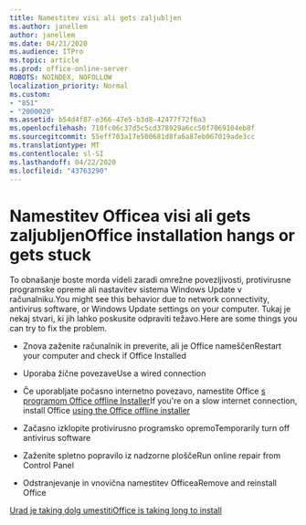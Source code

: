 ```yaml
---
title: Namestitev visi ali gets zaljubljen
ms.author: janellem
author: janellem
ms.date: 04/21/2020
ms.audience: ITPro
ms.topic: article
ms.prod: office-online-server
ROBOTS: NOINDEX, NOFOLLOW
localization_priority: Normal
ms.custom:
- "851"
- "2000020"
ms.assetid: b54d4f87-e366-47e5-b3d8-42477f72f6a3
ms.openlocfilehash: 710fc06c37d5c5cd378929a6cc50f7069104eb8f
ms.sourcegitcommit: 55eff703a17e500681d8fa6a87eb067019ade3cc
ms.translationtype: MT
ms.contentlocale: sl-SI
ms.lasthandoff: 04/22/2020
ms.locfileid: "43763290"
---
```

# <a name="office-installation-hangs-or-gets-stuck"></a><span data-ttu-id="bf7c5-102">Namestitev Officea visi ali gets zaljubljen</span><span class="sxs-lookup"><span data-stu-id="bf7c5-102">Office installation hangs or gets stuck</span></span>

<span data-ttu-id="bf7c5-103">To obnašanje boste morda videli zaradi omrežne povezljivosti, protivirusne programske opreme ali nastavitev sistema Windows Update v računalniku.</span><span class="sxs-lookup"><span data-stu-id="bf7c5-103">You might see this behavior due to network connectivity, antivirus software, or Windows Update settings on your computer.</span></span> <span data-ttu-id="bf7c5-104">Tukaj je nekaj stvari, ki jih lahko poskusite odpraviti težavo.</span><span class="sxs-lookup"><span data-stu-id="bf7c5-104">Here are some things you can try to fix the problem.</span></span>
  
- <span data-ttu-id="bf7c5-105">Znova zaženite računalnik in preverite, ali je Office nameščen</span><span class="sxs-lookup"><span data-stu-id="bf7c5-105">Restart your computer and check if Office Installed</span></span>

- <span data-ttu-id="bf7c5-106">Uporaba žične povezave</span><span class="sxs-lookup"><span data-stu-id="bf7c5-106">Use a wired connection</span></span>

- <span data-ttu-id="bf7c5-107">Če uporabljate počasno internetno povezavo, namestite Office [s programom Office offline Installer](https://support.office.com/article/f0a85fe7-118f-41cb-a791-d59cef96ad1c?wt.mc_id=Alchemy_ClientDIA)</span><span class="sxs-lookup"><span data-stu-id="bf7c5-107">If you're on a slow internet connection, install Office [using the Office offline installer](https://support.office.com/article/f0a85fe7-118f-41cb-a791-d59cef96ad1c?wt.mc_id=Alchemy_ClientDIA)</span></span>

- <span data-ttu-id="bf7c5-108">Začasno izklopite protivirusno programsko opremo</span><span class="sxs-lookup"><span data-stu-id="bf7c5-108">Temporarily turn off antivirus software</span></span>

- <span data-ttu-id="bf7c5-109">Zaženite spletno popravilo iz nadzorne plošče</span><span class="sxs-lookup"><span data-stu-id="bf7c5-109">Run online repair from Control Panel</span></span>

- <span data-ttu-id="bf7c5-110">Odstranjevanje in vnovična namestitev Officea</span><span class="sxs-lookup"><span data-stu-id="bf7c5-110">Remove and reinstall Office</span></span>

[<span data-ttu-id="bf7c5-111">Urad je taking dolg umestiti</span><span class="sxs-lookup"><span data-stu-id="bf7c5-111">Office is taking long to install</span></span>](https://support.office.com/article/0f09f357-3fef-42a6-b8aa-cef4c6c44bdf?wt.mc_id=Alchemy_ClientDIA)
  